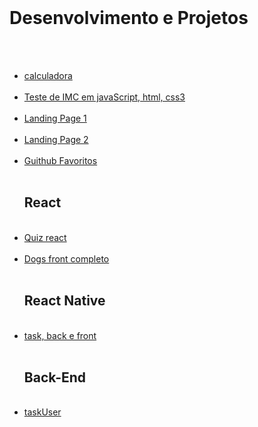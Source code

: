 <br>
<h1 id="h1" >Desenvolvimento e Projetos</h1>

<br>

<nav >

<ul>

<br>

<li id="li">
<a id="a" href="https://GabrielErick1.github.io/estudo/calculadora/">calculadora</a>
</li>

<br>

<li id="li">
<a id="a" href="https://GabrielErick1.github.io/estudo/javaScript/testedeobsidade/">Teste de IMC em javaScript, html, css3</a>
</li>

<br>

<li id="li">
<a id="a" href="https://GabrielErick1.github.io/estudo/htmlsite/site/">Landing Page 1</a>
</li>

<br>

<li id="li">
<a id="a" href="https://GabrielErick1.github.io/estudo/htmlsite/sitenv/">Landing Page 2</a>
</li>

<br>

<li id="li">
<a id="a" href="https://GabrielErick1.github.io/estudo/projetogit01/">Guithub Favoritos</a>
</li>

<br>
<h1 id="h1" >React</h1>
<br>

<li id="li">
<a id="a" href="https://GabrielErick1.github.io/estudo/quiz/">Quiz react</a>
</li>

<br>

<li id="li">
<a id="a" href="https://github.com/GabrielErick1/estudo/tree/main/dogs">Dogs front completo</a>
</li>

<br>
<h1 id="h1" >React Native</h1>
<br>
<li id="li">
<a id="a" href="https://github.com/GabrielErick1/estudo/tree/main/nativetask">task, back e front</a>
</li>
<br>
<h1 id="h1" >Back-End</h1>
<br>
<li id="li">
<a id="a" href="https://github.com/GabrielErick1/estudo/tree/main/taskUser">taskUser </a>
</li>
</ul>
</nav>

